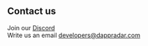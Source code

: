 ## Contact us <!-- {docsify-ignore} -->

Join our [Discord](https://discord.com/invite/4ybbssrHkm)\
Write us an email developers@dappradar.com